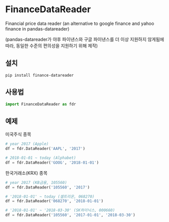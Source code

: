 # FinanceDataReader
Financial price data reader (an alternative to google finance and yahoo finance in pandas-datareader)

(pandas-datareader가 야후 파이낸스와 구글 파이낸스를 더 이상 지원하지 않게됨에 따라, 동일한 수준의 편의성을 지원하기 위해 제작)


## 설치
```
pip install finance-datareader
```

## 사용법

```python
import FinanceDataReader as fdr
```

## 예제

미국주식 종목
```python
# year 2017 (Apple)
df = fdr.DataReader('AAPL', '2017') 

# 2018-01-01 ~ today (Alphabet)
df = fdr.DataReader('GOOG', '2018-01-01') 
```

한국거래소(KRX) 종목

```python
# year 2017 (KB금융, 105560)
df = fdr.DataReader('105560', '2017') 

# '2018-01-01' ~ today (셀트리온, 068270)
df = fdr.DataReader('068270', '2018-01-01') 

# '2018-01-01' ~ '2018-03-30' (SK하이닉스, 000660)
df = fdr.DataReader('105560', '2017-01-01', '2018-03-30') 
```
